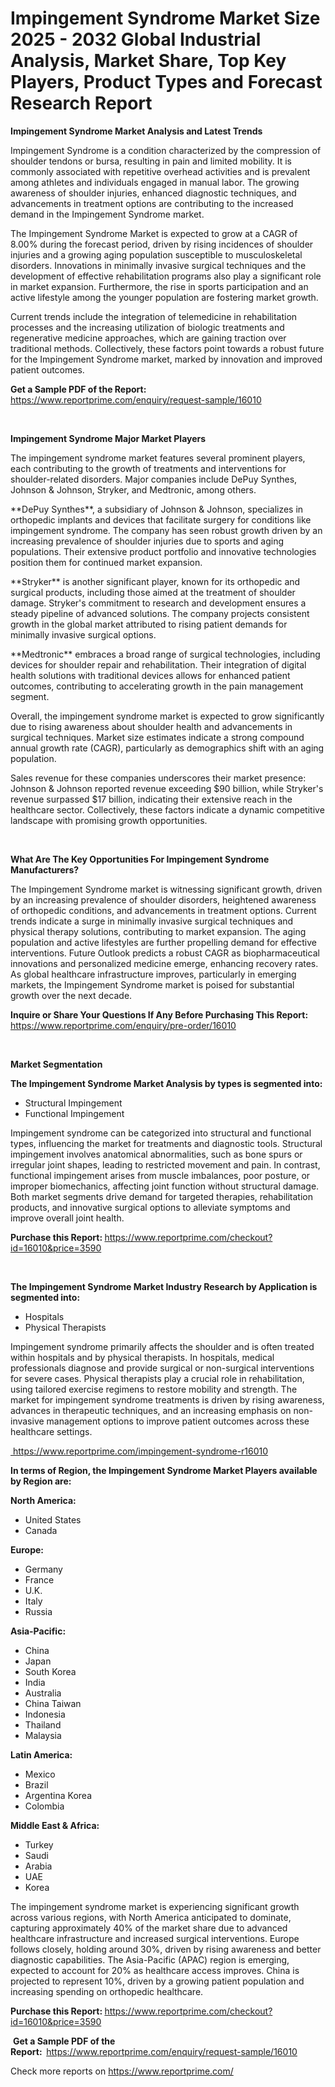 <p><h1>Impingement Syndrome Market Size 2025 - 2032 Global Industrial Analysis, Market Share, Top Key Players, Product Types and Forecast Research Report</h1></p><p><strong>Impingement Syndrome Market Analysis and Latest Trends</strong></p>
<p><p>Impingement Syndrome is a condition characterized by the compression of shoulder tendons or bursa, resulting in pain and limited mobility. It is commonly associated with repetitive overhead activities and is prevalent among athletes and individuals engaged in manual labor. The growing awareness of shoulder injuries, enhanced diagnostic techniques, and advancements in treatment options are contributing to the increased demand in the Impingement Syndrome market. </p><p>The Impingement Syndrome Market is expected to grow at a CAGR of 8.00% during the forecast period, driven by rising incidences of shoulder injuries and a growing aging population susceptible to musculoskeletal disorders. Innovations in minimally invasive surgical techniques and the development of effective rehabilitation programs also play a significant role in market expansion. Furthermore, the rise in sports participation and an active lifestyle among the younger population are fostering market growth. </p><p>Current trends include the integration of telemedicine in rehabilitation processes and the increasing utilization of biologic treatments and regenerative medicine approaches, which are gaining traction over traditional methods. Collectively, these factors point towards a robust future for the Impingement Syndrome market, marked by innovation and improved patient outcomes.</p></p>
<p><strong>Get a Sample PDF of the Report:&nbsp;</strong> <a href="https://www.reportprime.com/enquiry/request-sample/16010?utm_campaign=3355&utm_medium=2&utm_source=Github&utm_content=ia&utm_term=20032025&utm_id=impingement-syndrome">https://www.reportprime.com/enquiry/request-sample/16010</a></p>
<p>&nbsp;</p>
<p><strong>Impingement Syndrome Major Market Players</strong></p>
<p><p>The impingement syndrome market features several prominent players, each contributing to the growth of treatments and interventions for shoulder-related disorders. Major companies include DePuy Synthes, Johnson & Johnson, Stryker, and Medtronic, among others.</p><p>**DePuy Synthes**, a subsidiary of Johnson & Johnson, specializes in orthopedic implants and devices that facilitate surgery for conditions like impingement syndrome. The company has seen robust growth driven by an increasing prevalence of shoulder injuries due to sports and aging populations. Their extensive product portfolio and innovative technologies position them for continued market expansion.</p><p>**Stryker** is another significant player, known for its orthopedic and surgical products, including those aimed at the treatment of shoulder damage. Stryker's commitment to research and development ensures a steady pipeline of advanced solutions. The company projects consistent growth in the global market attributed to rising patient demands for minimally invasive surgical options.</p><p>**Medtronic** embraces a broad range of surgical technologies, including devices for shoulder repair and rehabilitation. Their integration of digital health solutions with traditional devices allows for enhanced patient outcomes, contributing to accelerating growth in the pain management segment.</p><p>Overall, the impingement syndrome market is expected to grow significantly due to rising awareness about shoulder health and advancements in surgical techniques. Market size estimates indicate a strong compound annual growth rate (CAGR), particularly as demographics shift with an aging population. </p><p>Sales revenue for these companies underscores their market presence: Johnson & Johnson reported revenue exceeding $90 billion, while Stryker's revenue surpassed $17 billion, indicating their extensive reach in the healthcare sector. Collectively, these factors indicate a dynamic competitive landscape with promising growth opportunities.</p></p>
<p>&nbsp;</p>
<p><strong>What Are The Key Opportunities For Impingement Syndrome Manufacturers?</strong></p>
<p><p>The Impingement Syndrome market is witnessing significant growth, driven by an increasing prevalence of shoulder disorders, heightened awareness of orthopedic conditions, and advancements in treatment options. Current trends indicate a surge in minimally invasive surgical techniques and physical therapy solutions, contributing to market expansion. The aging population and active lifestyles are further propelling demand for effective interventions. Future Outlook predicts a robust CAGR as biopharmaceutical innovations and personalized medicine emerge, enhancing recovery rates. As global healthcare infrastructure improves, particularly in emerging markets, the Impingement Syndrome market is poised for substantial growth over the next decade.</p></p>
<p><strong>Inquire or Share Your Questions If Any Before Purchasing This Report:</strong> <a href="https://www.reportprime.com/enquiry/pre-order/16010?utm_campaign=3355&utm_medium=2&utm_source=Github&utm_content=ia&utm_term=20032025&utm_id=impingement-syndrome">https://www.reportprime.com/enquiry/pre-order/16010</a></p>
<p>&nbsp;</p>
<p><strong>Market Segmentation</strong></p>
<p><strong>The Impingement Syndrome Market Analysis by types is segmented into:</strong></p>
<p><ul><li>Structural Impingement</li><li>Functional Impingement</li></ul></p>
<p><p>Impingement syndrome can be categorized into structural and functional types, influencing the market for treatments and diagnostic tools. Structural impingement involves anatomical abnormalities, such as bone spurs or irregular joint shapes, leading to restricted movement and pain. In contrast, functional impingement arises from muscle imbalances, poor posture, or improper biomechanics, affecting joint function without structural damage. Both market segments drive demand for targeted therapies, rehabilitation products, and innovative surgical options to alleviate symptoms and improve overall joint health.</p></p>
<p><strong>Purchase this Report:&nbsp;</strong><a href="https://www.reportprime.com/checkout?id=16010&price=3590&utm_campaign=3355&utm_medium=2&utm_source=Github&utm_content=ia&utm_term=20032025&utm_id=impingement-syndrome">https://www.reportprime.com/checkout?id=16010&price=3590</a></p>
<p>&nbsp;</p>
<p><strong>The Impingement Syndrome Market Industry Research by Application is segmented into:</strong></p>
<p><ul><li>Hospitals</li><li>Physical Therapists</li></ul></p>
<p><p>Impingement syndrome primarily affects the shoulder and is often treated within hospitals and by physical therapists. In hospitals, medical professionals diagnose and provide surgical or non-surgical interventions for severe cases. Physical therapists play a crucial role in rehabilitation, using tailored exercise regimens to restore mobility and strength. The market for impingement syndrome treatments is driven by rising awareness, advances in therapeutic techniques, and an increasing emphasis on non-invasive management options to improve patient outcomes across these healthcare settings.</p></p>
<p><a href="https://www.reportprime.com/impingement-syndrome-r16010?utm_campaign=3355&utm_medium=2&utm_source=Github&utm_content=ia&utm_term=20032025&utm_id=impingement-syndrome">&nbsp;https://www.reportprime.com/impingement-syndrome-r16010</a></p>
<p><strong>In terms of Region, the Impingement Syndrome Market Players available by Region are:</strong></p>
<p>
    <p> <strong> North America: </strong>
        <ul>
            <li>United States</li>
            <li>Canada</li>
        </ul>
        </p> 
    <p> <strong> Europe: </strong>
        <ul>
            <li>Germany</li>
            <li>France</li>
            <li>U.K.</li>
            <li>Italy</li>
            <li>Russia</li>
        </ul>
        </p> 
    <p> <strong> Asia-Pacific: </strong>
        <ul>
            <li>China</li>
            <li>Japan</li>
            <li>South Korea</li>
            <li>India</li>
            <li>Australia</li>
            <li>China Taiwan</li>
            <li>Indonesia</li>
            <li>Thailand</li>
            <li>Malaysia</li>
        </ul>
        </p> 
    <p> <strong> Latin America: </strong>
        <ul>
            <li>Mexico</li>
            <li>Brazil</li>
            <li>Argentina Korea</li>
            <li>Colombia</li>
        </ul>
        </p> 
    <p> <strong> Middle East & Africa: </strong>
        <ul>
            <li>Turkey</li>
            <li>Saudi</li>
            <li>Arabia</li>
            <li>UAE</li>
            <li>Korea</li>
        </ul>
    </p>
    </p>
<p><p>The impingement syndrome market is experiencing significant growth across various regions, with North America anticipated to dominate, capturing approximately 40% of the market share due to advanced healthcare infrastructure and increased surgical interventions. Europe follows closely, holding around 30%, driven by rising awareness and better diagnostic capabilities. The Asia-Pacific (APAC) region is emerging, expected to account for 20% as healthcare access improves. China is projected to represent 10%, driven by a growing patient population and increasing spending on orthopedic healthcare.</p></p>
<p><strong>Purchase this Report: </strong><a href="https://www.reportprime.com/checkout?id=16010&price=3590&utm_campaign=3355&utm_medium=2&utm_source=Github&utm_content=ia&utm_term=20032025&utm_id=impingement-syndrome">https://www.reportprime.com/checkout?id=16010&price=3590</a></p>
<p>&nbsp;<strong>Get a Sample PDF of the Report:&nbsp;&nbsp;</strong><a href="https://www.reportprime.com/enquiry/request-sample/16010?utm_campaign=3355&utm_medium=2&utm_source=Github&utm_content=ia&utm_term=20032025&utm_id=impingement-syndrome">https://www.reportprime.com/enquiry/request-sample/16010</a></p>
<p><strong></strong></p>
<p>Check more reports on <a href="https://www.reportprime.com/?utm_campaign=3355&utm_medium=2&utm_source=Github&utm_content=ia&utm_term=20032025&utm_id=impingement-syndrome">https://www.reportprime.com/</a></p>
